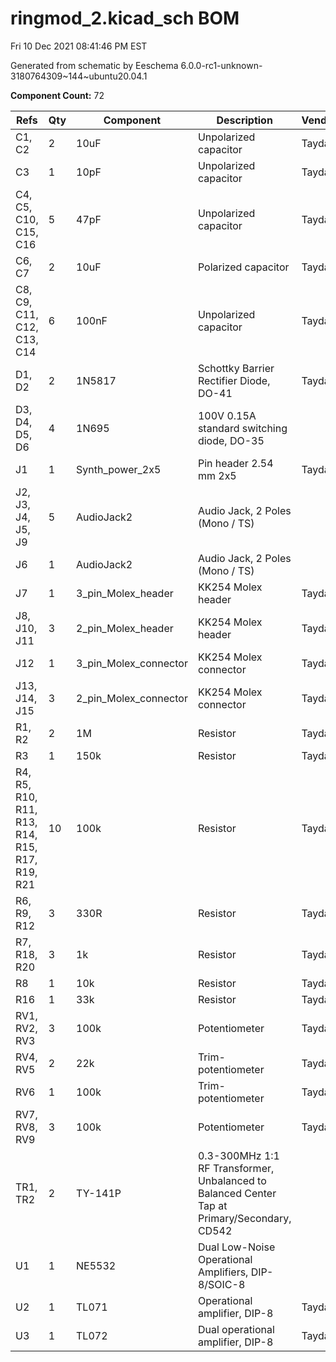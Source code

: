 # ringmod_2.kicad_sch BOM

Fri 10 Dec 2021 08:41:46 PM EST

Generated from schematic by Eeschema 6.0.0-rc1-unknown-3180764309~144~ubuntu20.04.1

**Component Count:** 72

| Refs | Qty | Component | Description | Vendor | SKU |
| ----- | --- | ---- | ----------- | ---- | ---- |
| C1, C2 | 2 | 10uF | Unpolarized capacitor | Tayda |  |
| C3 | 1 | 10pF | Unpolarized capacitor | Tayda |  |
| C4, C5, C10, C15, C16 | 5 | 47pF | Unpolarized capacitor | Tayda |  |
| C6, C7 | 2 | 10uF | Polarized capacitor | Tayda | A-4349 |
| C8, C9, C11, C12, C13, C14 | 6 | 100nF | Unpolarized capacitor | Tayda | A-553 |
| D1, D2 | 2 | 1N5817 | Schottky Barrier Rectifier Diode, DO-41 | Tayda | A-159 |
| D3, D4, D5, D6 | 4 | 1N695 | 100V 0.15A standard switching diode, DO-35 |  |  |
| J1 | 1 | Synth_power_2x5 | Pin header 2.54 mm 2x5 | Tayda | A-2939 |
| J2, J3, J4, J5, J9 | 5 | AudioJack2 | Audio Jack, 2 Poles (Mono / TS) |  |  |
| J6 | 1 | AudioJack2 | Audio Jack, 2 Poles (Mono / TS) |  |  |
| J7 | 1 | 3_pin_Molex_header | KK254 Molex header | Tayda | A-805 |
| J8, J10, J11 | 3 | 2_pin_Molex_header | KK254 Molex header | Tayda | A-804 |
| J12 | 1 | 3_pin_Molex_connector | KK254 Molex connector | Tayda | A-827 |
| J13, J14, J15 | 3 | 2_pin_Molex_connector | KK254 Molex connector | Tayda | A-826 |
| R1, R2 | 2 | 1M | Resistor | Tayda |  |
| R3 | 1 | 150k | Resistor | Tayda |  |
| R4, R5, R10, R11, R13, R14, R15, R17, R19, R21 | 10 | 100k | Resistor | Tayda |  |
| R6, R9, R12 | 3 | 330R | Resistor | Tayda |  |
| R7, R18, R20 | 3 | 1k | Resistor | Tayda |  |
| R8 | 1 | 10k | Resistor | Tayda |  |
| R16 | 1 | 33k | Resistor | Tayda |  |
| RV1, RV2, RV3 | 3 | 100k | Potentiometer | Tayda |  |
| RV4, RV5 | 2 | 22k | Trim-potentiometer | Tayda |  |
| RV6 | 1 | 100k | Trim-potentiometer | Tayda |  |
| RV7, RV8, RV9 | 3 | 100k | Potentiometer | Tayda |  |
| TR1, TR2 | 2 | TY-141P | 0.3-300MHz 1:1 RF Transformer, Unbalanced to Balanced Center Tap at Primary/Secondary, CD542 |  |  |
| U1 | 1 | NE5532 | Dual Low-Noise Operational Amplifiers, DIP-8/SOIC-8 |  |  |
| U2 | 1 | TL071 | Operational amplifier, DIP-8 | Tayda | A-1135 |
| U3 | 1 | TL072 | Dual operational amplifier, DIP-8 | Tayda | A-037 |
    
